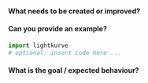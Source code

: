 <!-- Fill in the information below before opening an issue. -->

#### What needs to be created or improved?
<!-- Provide a clear and concise description of the issue. -->

#### Can you provide an example?
<!-- Provide a link or minimal code snippet that demonstrates the issue. -->
```python
import lightkurve
# optional: insert code here ...
```

#### What is the goal / expected behaviour?
<!-- Describe the behavior you expected and how it differs from the behavior observed in the example. -->


